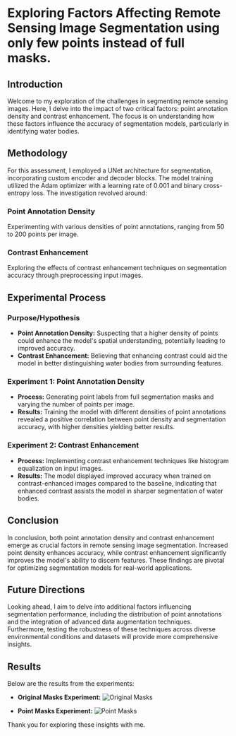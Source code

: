 # Exploring Factors Affecting Remote Sensing Image Segmentation using only few points instead of full masks.

## Introduction
Welcome to my exploration of the challenges in segmenting remote sensing images. Here, I delve into the impact of two critical factors: point annotation density and contrast enhancement. The focus is on understanding how these factors influence the accuracy of segmentation models, particularly in identifying water bodies.

## Methodology
For this assessment, I employed a UNet architecture for segmentation, incorporating custom encoder and decoder blocks. The model training utilized the Adam optimizer with a learning rate of 0.001 and binary cross-entropy loss. The investigation revolved around:

### Point Annotation Density
Experimenting with various densities of point annotations, ranging from 50 to 200 points per image.

### Contrast Enhancement
Exploring the effects of contrast enhancement techniques on segmentation accuracy through preprocessing input images.

## Experimental Process

### Purpose/Hypothesis

- **Point Annotation Density:** Suspecting that a higher density of points could enhance the model's spatial understanding, potentially leading to improved accuracy.
- **Contrast Enhancement:** Believing that enhancing contrast could aid the model in better distinguishing water bodies from surrounding features.

### Experiment 1: Point Annotation Density

- **Process:** Generating point labels from full segmentation masks and varying the number of points per image.
- **Results:** Training the model with different densities of point annotations revealed a positive correlation between point density and segmentation accuracy, with higher densities yielding better results.

### Experiment 2: Contrast Enhancement

- **Process:** Implementing contrast enhancement techniques like histogram equalization on input images.
- **Results:** The model displayed improved accuracy when trained on contrast-enhanced images compared to the baseline, indicating that enhanced contrast assists the model in sharper segmentation of water bodies.

## Conclusion
In conclusion, both point annotation density and contrast enhancement emerge as crucial factors in remote sensing image segmentation. Increased point density enhances accuracy, while contrast enhancement significantly improves the model's ability to discern features. These findings are pivotal for optimizing segmentation models for real-world applications.

## Future Directions
Looking ahead, I aim to delve into additional factors influencing segmentation performance, including the distribution of point annotations and the integration of advanced data augmentation techniques. Furthermore, testing the robustness of these techniques across diverse environmental conditions and datasets will provide more comprehensive insights.

## Results
Below are the results from the experiments:

- **Original Masks Experiment:**
  ![Original Masks](https://github.com/Mreeb/Segmentation-using-Point-Annotation_or_incomplete_tagging_UNet/assets/103059817/f34920b2-b813-4eda-ac2a-00868b658150)

- **Point Masks Experiment:**
  ![Point Masks](https://github.com/Mreeb/Segmentation-using-Point-Annotation_or_incomplete_tagging_UNet/assets/103059817/e7392c69-bb9b-4816-8133-c19ff8bbe38e)

Thank you for exploring these insights with me.
